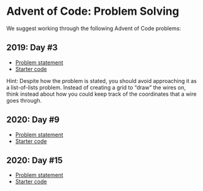 # Advent of Code: Problem Solving

We suggest working through the following Advent of Code problems:

## 2019: Day #3

- [Problem statement](https://adventofcode.com/2019/day/3)
- [Starter code](aoc2019-03.py)

Hint: Despite how the problem is stated, you should avoid approaching it as a list-of-lists problem. Instead of creating a grid to “draw” the wires on, think instead about how you could keep track of the coordinates that a wire goes through.

## 2020: Day #9

- [Problem statement](https://adventofcode.com/2020/day/9)
- [Starter code](aoc2020-09.py)

## 2020: Day #15

- [Problem statement](https://adventofcode.com/2020/day/15)
- [Starter code](aoc2020-15.py)
